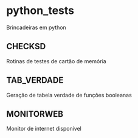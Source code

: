 # python_tests
Brincadeiras em python

## CHECKSD

Rotinas de testes de cartão de memória

## TAB_VERDADE

Geração de tabela verdade de funções booleanas

## MONITORWEB

Monitor de internet disponível